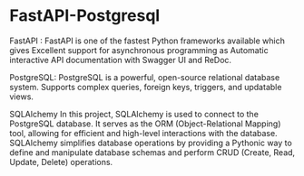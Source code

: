 # FastAPI-Postgresql

FastAPI :
FastAPI is one of the fastest Python frameworks available which gives Excellent support for asynchronous programming as Automatic interactive API documentation with Swagger UI and ReDoc.

PostgreSQL:
PostgreSQL is a powerful, open-source relational database system. Supports complex queries, foreign keys, triggers, and updatable views.


SQLAlchemy
In this project, SQLAlchemy is used to connect to the PostgreSQL database. It serves as the ORM (Object-Relational Mapping) tool, allowing for efficient and high-level interactions with the database. SQLAlchemy simplifies database operations by providing a Pythonic way to define and manipulate database schemas and perform CRUD (Create, Read, Update, Delete) operations.